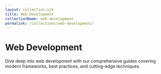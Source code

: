```yaml
---
layout: collection.njk
title: Web Development
collectionName: web-development
permalink: /collections/web-development/
---
```


# Web Development

Dive deep into web development with our comprehensive guides covering modern frameworks, best practices, and cutting-edge techniques.
